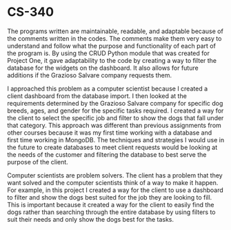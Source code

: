# CS-340

The programs written are maintainable, readable, and adaptable because of the comments written in the codes. The comments make them very easy to understand and follow what the purpose and functionality of each part of the program is. By using the CRUD Python module that was created for Project One, it gave adaptability to the code by creating a way to filter the database for the widgets on the dashboard. It also allows for future additions if the Grazioso Salvare company requests them.

I approached this problem as a computer scientist because I created a client dashboard from the database import. I then looked at the requirements determined by the Grazioso Salvare company for specific dog breeds, ages, and gender for the specific tasks required. I created a way for the client to select the specific job and filter to show the dogs that fall under that category. This approach was different than previous assignments from other courses because it was my first time working with a database and first time working in MongoDB. The techniques and strategies I would use in the future to create databases to meet client requests would be looking at the needs of the customer and filtering the database to best serve the purpose of the client.

Computer scientists are problem solvers. The client has a problem that they want solved and the computer scientists think of a way to make it happen. For example, in this project I created a way for the client to use a dashboard to filter and show the dogs best suited for the job they are looking to fill. This is important because it created a way for the client to easily find the dogs rather than searching through the entire database by using filters to suit their needs and only show the dogs best for the tasks.
